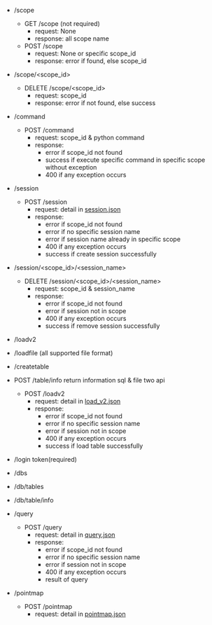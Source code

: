 - /scope
    - GET /scope (not required)
        - request: None
        - response: all scope name
    - POST /scope
        - request: None or specific scope_id
        - response: error if found, else scope_id

- /scope/<scope_id>
    - DELETE /scope/<scope_id>
        - request: scope_id
        - response: error if not found, else success

- /command
    - POST /command
        - request: scope_id & python command
        - response: 
            - error if scope_id not found
            - success if execute specific command in specific scope without exception
            - 400 if any exception occurs

- /session
    - POST /session
        - request: detail in [session.json](./session.json)
        - response:
            - error if scope_id not found
            - error if no specific session name
            - error if session name already in specific scope
            - 400 if any exception occurs
            - success if create session successfully

- /session/<scope_id>/<session_name>
    - DELETE /session/<scope_id>/<session_name>
        - request: scope_id & session_name
        - response:
            - error if scope_id not found
            - error if session not in scope
            - 400 if any exception occurs
            - success if remove session successfully

- /loadv2
- /loadfile (all supported file format)
- /createtable
- POST /table/info return information
sql & file two api
    - POST /loadv2
        - request: detail in [load_v2.json](./load_v2.json)
        - response:
            - error if scope_id not found
            - error if no specific session name
            - error if session not in scope
            - 400 if any exception occurs
            - success if load table successfully

- /login token(required)
- /dbs
- /db/tables
- /db/table/info

- /query
    - POST /query
        - request: detail in [query.json](./query.json)
        - response:
            - error if scope_id not found
            - error if no specific session name
            - error if session not in scope
            - 400 if any exception occurs
            - result of query

- /pointmap
    - POST /pointmap
        - request: detail in [pointmap.json](./pointmap.json)
